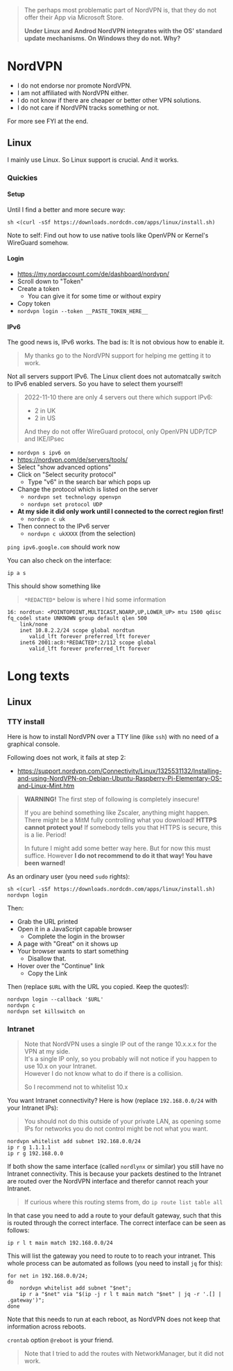 > The perhaps most problematic part of NordVPN is, that they do not offer their App via Microsoft Store.
>
> **Under Linux and Androd NordVPN integrates with the OS' standard update mechanisms.  On Windows they do not.  Why?**


# NordVPN

- I do not endorse nor promote NordVPN.
- I am not affiliated with NordVPN either.
- I do not know if there are cheaper or better other VPN solutions.
- I do not care if NordVPN tracks something or not.

For more see FYI at the end.


## Linux

I mainly use Linux.   So Linux support is crucial.  And it works.

### Quickies

#### Setup

Until I find a better and more secure way:

	sh <(curl -sSf https://downloads.nordcdn.com/apps/linux/install.sh)

Note to self:  Find out how to use native tools like OpenVPN or Kernel's WireGuard somehow.


#### Login

- <https://my.nordaccount.com/de/dashboard/nordvpn/>
- Scroll down to "Token"
- Create a token
  - You can give it for some time or without expiry
- Copy token
- `nordvpn login --token __PASTE_TOKEN_HERE__`

#### IPv6

The good news is, IPv6 works.  The bad is:  It is not obvious how to enable it.

> My thanks go to the NordVPN support for helping me getting it to work.

Not all servers support IPv6.  The Linux client does not automatcally switch to IPv6 enabled servers.
So you have to select them yourself!

> 2022-11-10 there are only 4 servers out there which support IPv6:
>
> - 2 in UK
> - 2 in US
>
> And they do not offer WireGuard protocol, only OpenVPN UDP/TCP and IKE/IPsec

- `nordvpn s ipv6 on`
- <https://nordvpn.com/de/servers/tools/>
- Select "show advanced options"
- Click on "Select security protocol"
  - Type "v6" in the search bar which pops up
- Change the protocol which is listed on the server
  - `nordvpn set technology openvpn`
  - `nordvpn set protocol UDP`
- **At my side it did only work until I connected to the correct region first!**
  - `nordvpn c uk`
- Then connect to the IPv6 server
  - `nordvpn c ukXXXX` (from the selection)

`ping ipv6.google.com` should work now

You can also check on the interface:

	ip a s

This should show something like

> `*REDACTED*` below is where I hid some information

```
16: nordtun: <POINTOPOINT,MULTICAST,NOARP,UP,LOWER_UP> mtu 1500 qdisc fq_codel state UNKNOWN group default qlen 500
    link/none
    inet 10.8.2.2/24 scope global nordtun
       valid_lft forever preferred_lft forever
    inet6 2001:ac8:*REDACTED*:2/112 scope global
       valid_lft forever preferred_lft forever
```


# Long texts

## Linux

### TTY install

Here is how to install NordVPN over a TTY line (like `ssh`) with no need of a graphical console.

Following does not work, it fails at step 2:

- <https://support.nordvpn.com/Connectivity/Linux/1325531132/Installing-and-using-NordVPN-on-Debian-Ubuntu-Raspberry-Pi-Elementary-OS-and-Linux-Mint.htm>

> **WARNING!** The first step of following is completely insecure!
>
> If you are behind something like Zscaler, anything might happen.  There might be a MitM fully controlling what you download!
> **HTTPS cannot protect you!**  If somebody tells you that HTTPS is secure, this is a lie.  Period!
>
> In future I might add some better way here.  But for now this must suffice.  However **I do not recommend to do it that way!  You have been warned!**

As an ordinary user (you need `sudo` rights):

	sh <(curl -sSf https://downloads.nordcdn.com/apps/linux/install.sh)
	nordvpn login

Then:

- Grab the URL printed
- Open it in a JavaScript capable browser
  - Complete the login in the browser
- A page with "Great" on it shows up
- Your browser wants to start something
  - Disallow that.
- Hover over the "Continue" link
  - Copy the Link

Then (replace `$URL` with the URL you copied.  Keep the quotes!):

	nordvpn login --callback '$URL'
	nordvpn c
	nordvpn set killswitch on

### Intranet

> Note that NordVPN uses a single IP out of the range 10.x.x.x for the VPN at my side.  
> It's a single IP only, so you probably will not notice if you happen to use 10.x on your Intranet.  
> However I do not know what to do if there is a collision.
>
> So I recommend not to whitelist 10.x

You want Intranet connectivity?  Here is how (replace `192.168.0.0/24` with your Intranet IPs):

> You should not do this outside of your private LAN, as opening some IPs for networks you do not control might be not what you want.

	nordvpn whitelist add subnet 192.168.0.0/24
	ip r g 1.1.1.1
	ip r g 192.168.0.0

If both show the same interface (called `nordlynx` or similar) you still have no Intranet connectivity.
This is because your packets destined to the Intranet are routed over the NordVPN interface and therefor cannot reach your Intranet.

> If curious where this routing stems from, do `ip route list table all`

In that case you need to add a route to your default gateway, such that this is routed through the correct interface.
The correct interface can be seen as follows:

	ip r l t main match 192.168.0.0/24

This will list the gateway you need to route to to reach your intranet.  This whole process can be automated as follows (you need to install `jq` for this):

	for net in 192.168.0.0/24;
	do
		nordvpn whitelist add subnet "$net";
		ip r a "$net" via "$(ip -j r l t main match "$net" | jq -r '.[] | .gateway')";
	done

Note that this needs to run at each reboot, as NordVPN does not keep that information across reboots.

`crontab` option `@reboot` is your friend.

> Note that I tried to add the routes with NetworkManager, but it did not work.
